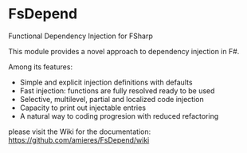 # FsDepend
Functional Dependency Injection for FSharp

This module provides a novel approach to dependency injection in F#.

Among its features:
- Simple and explicit injection definitions with defaults
- Fast injection: functions are fully resolved ready to be used
- Selective, multilevel, partial and localized code injection
- Capacity to print out injectable entries
- A natural way to coding progresion with reduced refactoring

please visit the Wiki for the documentation: https://github.com/amieres/FsDepend/wiki
